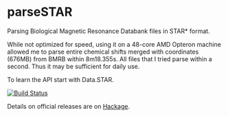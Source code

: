 parseSTAR
=========

Parsing Biological Magnetic Resonance Databank files in STAR* format.

While not optimized for speed, using it on a 48-core AMD Opteron machine
allowed me to parse entire chemical shifts merged with coordinates (676MB)
from BMRB within 8m18.355s. All files that I tried parse within a second.
Thus it may be sufficient for daily use.

To learn the API start with Data.STAR.

[![Build Status](https://api.travis-ci.org/mgajda/parseSTAR.png?branch=master)](https://travis-ci.org/mgajda/parseSTAR)

Details on official releases are on [Hackage](http://hackage.haskell.org/package/parseSTAR).
